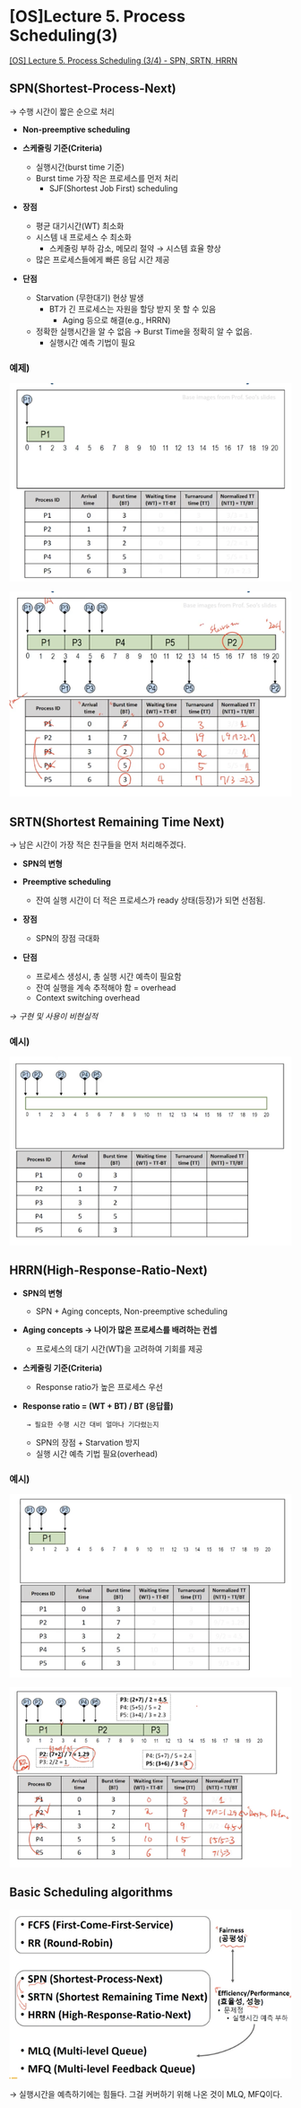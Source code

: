 # [OS]Lecture 5. Process Scheduling(3)

[[OS] Lecture 5. Process Scheduling (3/4) - SPN, SRTN, HRRN ](https://www.youtube.com/watch?v=keY9Wi7scEs&list=PLBrGAFAIyf5rby7QylRc6JxU5lzQ9c4tN&index=10)

## SPN(Shortest-Process-Next)

→ 수행 시간이 짧은 순으로 처리

- **Non-preemptive scheduling**

- **스케줄링 기준(Criteria)**
    - 실행시간(burst time 기준)
    - Burst time 가장 작은 프로세스를 먼저 처리
        - SJF(Shortest Job First) scheduling

- **장점**
    - 평균 대기시간(WT) 최소화
    - 시스템 내 프로세스 수 최소화
        - 스케줄링 부하 감소, 메모리 절약 → 시스템 효율 향상
    - 많은 프로세스들에게 빠른 응답 시간 제공

- **단점**
    - Starvation (무한대기) 현상 발생
        - BT가 긴 프로세스는 자원을 할당 받지 못 할 수 있음
            - Aging 등으로 해결(e.g., HRRN)
    - 정확한 실행시간을 알 수 없음 → Burst Time을 정확히 알 수 없음.
        - 실행시간 예측 기법이 필요

### 예제)

![Untitled](%5BOS%5DLecture%205%20Process%20Scheduling(3)%20ae04eb3e8a844aaf86a79201454ebcfc/Untitled.png)

![Untitled](%5BOS%5DLecture%205%20Process%20Scheduling(3)%20ae04eb3e8a844aaf86a79201454ebcfc/Untitled%201.png)

## SRTN(Shortest Remaining Time Next)

→ 남은 시간이 가장 적은 친구들을 먼저 처리해주겠다.

- **SPN의 변형**

- **Preemptive scheduling**
    - 잔여 실행 시간이 더 적은 프로세스가 ready 상태(등장)가 되면 선점됨.

- **장점**
    - SPN의 장점 극대화
- **단점**
    - 프로세스 생성시, 총 실행 시간 예측이 필요함
    - 잔여 실행을 계속 추적해야 함 = overhead
    - Context switching overhead

*→ 구현 및 사용이 비현실적*

### 예시)

![Untitled](%5BOS%5DLecture%205%20Process%20Scheduling(3)%20ae04eb3e8a844aaf86a79201454ebcfc/Untitled%202.png)

## HRRN(High-Response-Ratio-Next)

- **SPN의 변형**
    - SPN + Aging concepts, Non-preemptive scheduling

- **Aging concepts → 나이가 많은 프로세스를 배려하는 컨셉**
    - 프로세스의 대기 시간(WT)을 고려하여 기회를 제공

- **스케줄링 기준(Criteria)**
    - Response ratio가 높은 프로세스 우선

- **Response ratio = (WT + BT) / BT (응답률)**

       → 필요한 수행 시간 대비 얼마나 기다렸는지

    - SPN의 장점 + Starvation 방지
    - 실행 시간 예측 기법 필요(overhead)

### 예시)

![Untitled](%5BOS%5DLecture%205%20Process%20Scheduling(3)%20ae04eb3e8a844aaf86a79201454ebcfc/Untitled%203.png)

![Untitled](%5BOS%5DLecture%205%20Process%20Scheduling(3)%20ae04eb3e8a844aaf86a79201454ebcfc/Untitled%204.png)

## Basic Scheduling algorithms

![Untitled](%5BOS%5DLecture%205%20Process%20Scheduling(3)%20ae04eb3e8a844aaf86a79201454ebcfc/Untitled%205.png)

→ 실행시간을 예측하기에는 힘들다. 그걸 커버하기 위해 나온 것이 MLQ, MFQ이다.
